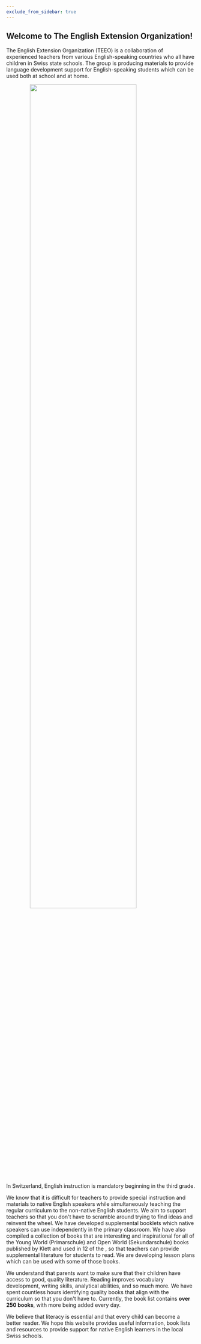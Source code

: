 ```yaml
---
exclude_from_sidebar: true
---
```


## Welcome to The English Extension Organization! 


The English Extension Organization (TEEO) is a collaboration of experienced teachers from various English-speaking countries who all have children in Swiss state schools. The group is producing materials to provide language development support for English-speaking students which can be used both at school and at home.  

<img src="https://i.imgur.com/msRysTK.png" width="75%" style="display:block;margin-left:auto;margin-right:auto;"/>
In Switzerland, English instruction is mandatory beginning in the third grade.  

We know that it is difficult for teachers to provide special instruction and materials to native English speakers while simultaneously teaching the regular curriculum to the non-native English students.  We aim to support  teachers so that you don't have to scramble around trying to find ideas and reinvent the wheel.  We have developed supplemental booklets which native speakers can use independently in the primary classroom.  We have also compiled a collection of books that are interesting and inspirational for all of the Young World (Primarschule) and Open World (Sekundarschule) books published by Klett and used in 12 of the , so that teachers can provide supplemental literature for students to read.  We are developing lesson plans which can be used with some of those books. 

We understand that parents want to make sure that their children have access to good, quality literature.  Reading improves vocabulary development, writing skills, analytical abilities, and so much more.  We have spent countless hours identifying quality books that align with the curriculum so that you don't have to.  Currently, the book list contains **over 250 books**, with more being added every day.

We believe that literacy is essential and that every child can become a better reader.  We hope this website provides useful information, book lists and resources to provide support for native English learners in the local Swiss schools.  

<!--stackedit_data:
eyJoaXN0b3J5IjpbNjAxMjI3MjI2LC0xMTkxMDk3MDAwLC0xMD
gzMzgzMTQ0LC04MDAxMzg1NjksMTM0MTY1MjE0NiwtNDI3MzI0
MzU1LC05NjM1NTQ0NTUsMjA3NjMyMDI2OCwtNDkwNTgwMzc5LC
04MTQ3MTQ3NTgsLTIwMzQzMDE1NjksLTEwODUwNjM2OTgsLTE2
MjQ3NDYyNzAsLTEwNTMzOTc0MDEsLTE2MjQ3NDYyNzAsNzMwNT
I4ODI4LC05NTM4NTQyNzUsLTk1Mzg1NDI3NSwtMjkzODA1NjAw
LDE0NzU0Njk1MDhdfQ==
-->